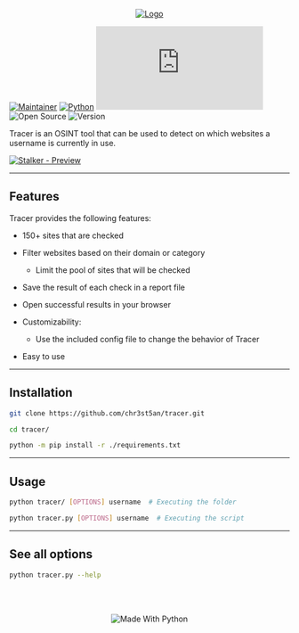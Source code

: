 <div align="center">

[![Logo](https://i.imgur.com/4z6lqaH.png)](https://github.com/chr3st5an/tracer)

</div>

[![Maintainer](https://img.shields.io/badge/Maintainer-chr3st5an-cyan.svg)](https://github.com/chr3st5an)
[![Python](https://img.shields.io/badge/Python->=3.7-yellow.svg)](https://www.python.org/downloads/release/python-3712/)
[![GitHub license](https://badgen.net/github/license/Naereen/Strapdown.js)](https://github.com/Naereen/StrapDown.js/blob/master/LICENSE)
![Open Source](https://badgen.net/badge/Open%20Source/Yes/blue?icon=github)
![Version](https://img.shields.io/badge/Version-1.0.1-blue.svg)

Tracer is an OSINT tool that can be used to detect on which websites a username is currently in use.

[![Stalker - Preview](https://i.imgur.com/QTtt9oZ.jpg)](https://github.com/chr3st5an/tracer)

---

## Features

Tracer provides the following features:

- 150+ sites that are checked

- Filter websites based on their domain or category

  - Limit the pool of sites that will be checked

- Save the result of each check in a report file

- Open successful results in your browser

- Customizability:

  - Use the included config file to change the behavior of Tracer

- Easy to use

---

## Installation

```bash
git clone https://github.com/chr3st5an/tracer.git
```

```bash
cd tracer/
```

```bash
python -m pip install -r ./requirements.txt
```

---

## Usage

```bash
python tracer/ [OPTIONS] username  # Executing the folder
```

```bash
python tracer.py [OPTIONS] username  # Executing the script
```

---

## See all options

```bash
python tracer.py --help
```

</br></br>

<div align="center">

![Made With Python](https://ForTheBadge.com/images/badges/made-with-python.svg)

</div>
